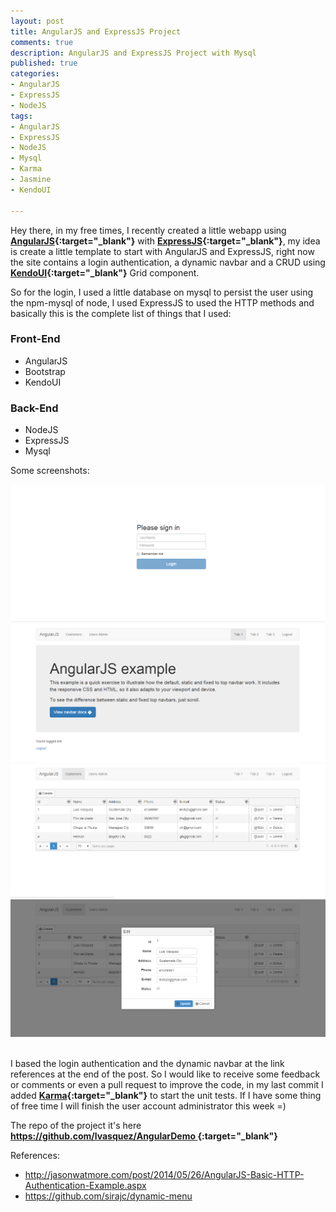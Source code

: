 ```yaml
---
layout: post
title: AngularJS and ExpressJS Project
comments: true
description: AngularJS and ExpressJS Project with Mysql
published: true
categories:
- AngularJS
- ExpressJS
- NodeJS
tags:
- AngularJS
- ExpressJS
- NodeJS
- Mysql
- Karma
- Jasmine
- KendoUI

---
```


Hey there, in my free times, I recently created a little webapp using **[AngularJS](https://angularjs.org/){:target="_blank"}** with **[ExpressJS](http://expressjs.com/){:target="_blank"}**, my idea is create a little
template to start with AngularJS and ExpressJS, right now the site contains a login authentication, a dynamic navbar and a CRUD using
**[KendoUI](http://demos.telerik.com/kendo-ui/){:target="_blank"}** Grid component.

So for the login, I used a little database on mysql to persist the user using the npm-mysql of node, I used ExpressJS to used 
the HTTP methods and basically this is the complete list of things that I used:

### Front-End

- AngularJS
- Bootstrap
- KendoUI

### Back-End

- NodeJS
- ExpressJS
- Mysql

Some screenshots:

<center>
<img alt="angular1" src="/images/angular1.png">
<img alt="angular2" src="/images/angular2.png">
<img alt="angular3" src="/images/angular3.png">
<img alt="angular4" src="/images/angular4.png">
</center>

<br>

I based the login authentication and the dynamic navbar at the link references at the end of the post.
So I would like to receive some feedback or comments or even a pull request to improve the code, in my last commit I added 
**[Karma](http://karma-runner.github.io/0.12/index.html){:target="_blank"}** to start the unit tests. If I have some thing of free time
I will finish the user account administrator this week =)

The repo of the project it's here **[https://github.com/lvasquez/AngularDemo ](https://github.com/lvasquez/AngularDemo ){:target="_blank"}**

References:

* <a target="_blank" href="http://jasonwatmore.com/post/2014/05/26/AngularJS-Basic-HTTP-Authentication-Example.aspx">http://jasonwatmore.com/post/2014/05/26/AngularJS-Basic-HTTP-Authentication-Example.aspx</a>
* <a target="_blank" href="https://github.com/sirajc/dynamic-menu">https://github.com/sirajc/dynamic-menu</a>


